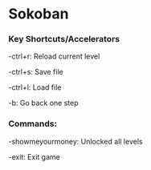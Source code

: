 Sokoban
=======
### Key Shortcuts/Accelerators

-ctrl+r: Reload current level

-ctrl+s: Save file

-ctrl+l: Load file

-b: Go back one step


### Commands:

-showmeyourmoney: Unlocked all levels

-exit: Exit game

